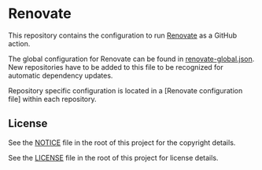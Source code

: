 # Renovate

This repository contains the configuration to run [Renovate](https://docs.renovatebot.com/) as a GitHub action.

The global configuration for Renovate can be found in [renovate-global.json](renovate-global.json).
New repositories have to be added to this file to be recognized for automatic dependency updates.

Repository specific configuration is located in a [Renovate configuration file] within each repository.

## License

See the [NOTICE](./NOTICE) file in the root of this project for the copyright details.

See the [LICENSE](./LICENSE) file in the root of this project for license details.
